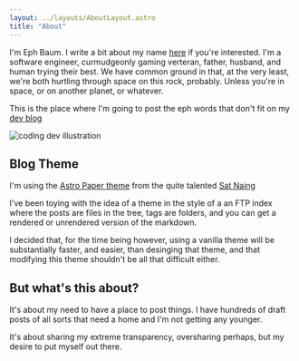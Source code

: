 ```yaml
---
layout: ../layouts/AboutLayout.astro
title: "About"
---
```


I'm Eph Baum. I write a bit about my name [here](https://github.com/ephbaum/#why-eph-baum) if you're interested. I'm a software engineer, curmudgeonly gaming verteran, father, husband, and human trying their best. We have common ground in that, at the very least, we're both hurtling through space on this rock, probably. Unless you're in space, or on another planet, or whatever. 

This is the place where I'm going to post the eph words that don't fit on my [dev blog](https://ephbaum.dev)

<div>
  <img src="/assets/dev.svg" class="sm:w-1/2 mx-auto" alt="coding dev illustration">
</div>

## Blog Theme

I'm using the [Astro Paper theme](https://github.com/satnaing/astro-paper) from the quite talented [Sat Naing](https://satnaing.dev/)

I've been toying with the idea of a theme in the style of a an FTP index where the posts are files in the tree, tags are folders, and you can get a rendered or unrendered version of the markdown.

I decided that, for the time being however, using a vanilla theme will be substantially faster, and easier, than desinging that theme, and that modifying this theme shouldn't be all that difficult either. 

## But what's this about?

It's about my need to have a place to post things. I have hundreds of draft posts of all sorts that need a home and I'm not getting any younger. 

It's about sharing my extreme transparency, oversharing perhaps, but my desire to put myself out there. 